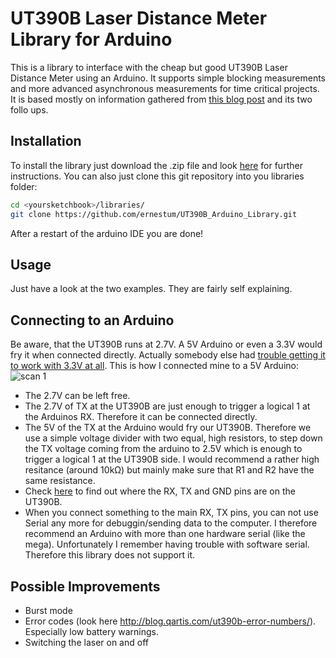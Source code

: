 UT390B Laser Distance Meter Library for Arduino
===============================================

This is a library to interface with the cheap but good UT390B Laser Distance Meter using an Arduino.
It supports simple blocking measurements and more advanced asynchronous measurements for time critical projects.
It is based mostly on information gathered from [this blog post](http://blog.qartis.com/arduino-laser-distance-meter/) and its two follo ups.

Installation
------------
To install the library just download the .zip file and look [here](http://arduino.cc/en/Guide/Libraries) for further instructions.
You can also just clone this git repository into you libraries folder:
```Bash
cd <yoursketchbook>/libraries/
git clone https://github.com/ernestum/UT390B_Arduino_Library.git
```
After a restart of the arduino IDE you are done!

Usage
-----
Just have a look at the two examples. They are fairly self explaining.

Connecting to an Arduino
------------------------
Be aware, that the UT390B runs at 2.7V. A 5V Arduino or even a 3.3V would fry it when connected directly. Actually somebody else had [trouble getting it to work with 3.3V at all](https://github.com/erniejunior/UT390B_Arduino_Library/issues/2#issuecomment-163421915). This is how I connected mine to a 5V Arduino:
![scan 1](https://cloud.githubusercontent.com/assets/1250234/9354402/5a5db5d6-4670-11e5-9d61-9cdacc2f461e.jpeg)
* The 2.7V can be left free.
* The 2.7V of TX at the UT390B are just enough to trigger a logical 1 at the Arduinos RX. Therefore it can be connected directly.
* The 5V of the TX at the Arduino would fry our UT390B. Therefore we use a simple voltage divider with two equal, high resistors, to step down the TX voltage coming from the arduino to 2.5V which is enough to trigger a logical 1 at the UT390B side. I would recommend a rather high resitance (around 10kΩ) but mainly make sure that R1 and R2 have the same resistance.
* Check [here](http://blog.qartis.com/arduino-laser-distance-meter/) to find out where the RX, TX and GND pins are on the UT390B.
* When you connect something to the main RX, TX pins, you can not use Serial any more for debuggin/sending data to the computer. I therefore recommend an Arduino with more than one hardware serial (like the mega). Unfortunately I remember having trouble with software serial. Therefore this library does not support it.

Possible Improvements
---------------------
* Burst mode
* Error codes (look here http://blog.qartis.com/ut390b-error-numbers/). Especially low battery warnings.
* Switching the laser on and off
